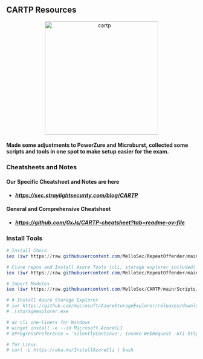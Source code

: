 ## CARTP Resources

<p align="center">
    <img src="https://sec.straylightsecurity.com/images/azuresentinel.webp" alt="cartp" height="300"/>
</p>

#### Made some adjustments to PowerZure and Microburst, collected some scripts and tools in one spot to make setup easier for the exam. 

### Cheatsheets and Notes

#### Our Specific Cheatsheet and Notes are here
- ***https://sec.straylightsecurity.com/blog/CARTP***

#### General and Comprehensive Cheatsheet
- ***https://github.com/0xJs/CARTP-cheatsheet?tab=readme-ov-file***

### Install Tools
```powershell
# Install Choco
iex (iwr https://raw.githubusercontent.com/MelloSec/RepeatOffender/main/Choco.ps1 -UseBasicParsing)

# Clone repos and Install Azure Tools (cli, storage explorer included)
iex (iwr https://raw.githubusercontent.com/MelloSec/RepeatOffender/main/Azure.ps1 -UseBasicParsing)

# Import Modules
iex (iwr https://raw.githubusercontent.com/MelloSec/CARTP/main/Scripts/Import-Modules.ps1 -UseBasicParsing)

# # Install Azure Storage Explorer
# iwr https://github.com/microsoft/AzureStorageExplorer/releases/download/v1.34.0/StorageExplorer-windows-arm64.exe -Outfile storageexplorer.exe
# .\storageexplorer.exe

# az cli one-liners for Windows
# winget install -e --id Microsoft.AzureCLI
# $ProgressPreference = 'SilentlyContinue'; Invoke-WebRequest -Uri https://aka.ms/installazurecliwindows -OutFile .\AzureCLI.msi; Start-Process msiexec.exe -Wait -ArgumentList '/I AzureCLI.msi /quiet'; Remove-Item .\AzureCLI.msi

# for Linux
# curl -L https://aka.ms/InstallAzureCli | bash
```

